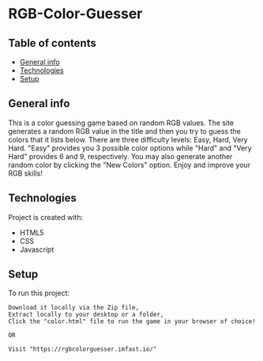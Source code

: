 # RGB-Color-Guesser


## Table of contents
* [General info](#general-info)
* [Technologies](#technologies)
* [Setup](#setup)

## General info
This is a color guessing game based on random RGB values. The site generates a random RGB value in the title and then you try to guess the colors that it lists below. There are three difficulty levels: Easy, Hard, Very Hard. "Easy" provides you 3 possible color options while "Hard" and "Very Hard" provides 6 and 9, respectively. You may also generate another random color by clicking the "New Colors" option. Enjoy and improve your RGB skills! 
	
## Technologies
Project is created with:
* HTML5
* CSS
* Javascript
	
## Setup
To run this project: 

```
Download it locally via the Zip file,
Extract locally to your desktop or a folder,
Click the "color.html" file to run the game in your browser of choice!

OR

Visit "https://rgbcolorguesser.imfast.io/"

```
